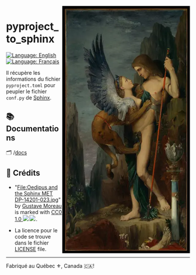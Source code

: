 <img src="assets/Oedipus_and_the_Sphinx_MET_DP-14201-023-width-350.webp" alt="Oedipus and the Sphinx" style="width: 350px;" align="right">

# pyproject_to_sphinx

[![Language: English](https://img.shields.io/badge/Language-English-blue.svg)](./README.md)
[![Language: Français](https://img.shields.io/badge/Langue-Fran%C3%A7ais-blue.svg)](./README.fr.md)

Il récupère les informations du fichier `pyproject.toml` pour peupler le fichier `conf.py` de [Sphinx](http://www.sphinx-doc.org/fr/master/).

## :books: Documentations
:card_index_dividers: /[docs](https://sitenetsoft.org/docs/fr/html/)

## :scroll: Crédits
- <p class="attribution">"<a target="_blank" rel="noopener noreferrer" href="https://commons.wikimedia.org/w/index.php?curid=65099463">File:Oedipus and the Sphinx MET DP-14201-023.jpg</a>" by <a target="_blank" rel="noopener noreferrer" href="https://en.wikipedia.org/wiki/en:Gustave_Moreau">Gustave Moreau</a> is marked with <a target="_blank" rel="noopener noreferrer" href="http://creativecommons.org/publicdomain/zero/1.0/deed.en?ref=openverse">CC0 1.0 <img src="https://mirrors.creativecommons.org/presskit/icons/cc.svg" style="height: 1em; margin-right: 0.125em; display: inline;"></img><img src="https://mirrors.creativecommons.org/presskit/icons/zero.svg" style="height: 1em; margin-right: 0.125em; display: inline;"></img></a>. </p>
- La licence pour le code se trouve dans le fichier [LICENSE](./LICENSE) file.

---

Fabriqué au Québec :fleur_de_lis:, Canada 🇨🇦!
